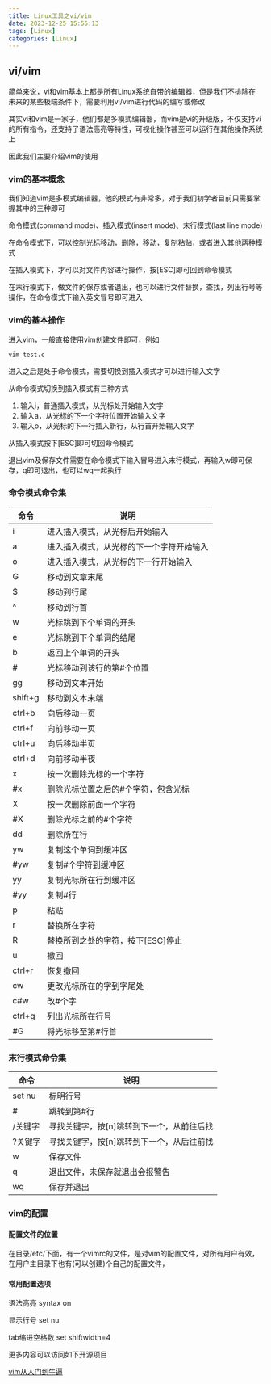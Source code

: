 ```yaml
---
title: Linux工具之vi/vim
date: 2023-12-25 15:56:13
tags: [Linux]
categories: [Linux]
---
```


## vi/vim

简单来说，vi和vim基本上都是所有Linux系统自带的编辑器，但是我们不排除在未来的某些极端条件下，需要利用vi/vim进行代码的编写或修改

其实vi和vim是一家子，他们都是多模式编辑器，而vim是vi的升级版，不仅支持vi的所有指令，还支持了语法高亮等特性，可视化操作甚至可以运行在其他操作系统上

因此我们主要介绍vim的使用

### vim的基本概念

我们知道vim是多模式编辑器，他的模式有非常多，对于我们初学者目前只需要掌握其中的三种即可

命令模式(command mode)、插入模式(insert mode)、末行模式(last line mode)

在命令模式下，可以控制光标移动，删除，移动，复制粘贴，或者进入其他两种模式

在插入模式下，才可以对文件内容进行操作，按[ESC]即可回到命令模式

在末行模式下，做文件的保存或者退出，也可以进行文件替换，查找，列出行号等操作，在命令模式下输入英文冒号即可进入

### vim的基本操作

进入vim，一般直接使用vim创建文件即可，例如

```bash
vim test.c
```

进入之后是处于命令模式，需要切换到插入模式才可以进行输入文字

从命令模式切换到插入模式有三种方式

1. 输入i，普通插入模式，从光标处开始输入文字
2. 输入a，从光标的下一个字符位置开始输入文字
3. 输入o，从光标的下一行插入新行，从行首开始输入文字

从插入模式按下[ESC]即可切回命令模式

退出vim及保存文件需要在命令模式下输入冒号进入末行模式，再输入w即可保存，q即可退出，也可以wq一起执行

### 命令模式命令集

| 命令    | 说明                                     |
| ------- | ---------------------------------------- |
| i       | 进入插入模式，从光标后开始输入           |
| a       | 进入插入模式，从光标的下一个字符开始输入 |
| o       | 进入插入模式，从光标的下一行开始输入     |
| G       | 移动到文章末尾                           |
| $       | 移动到行尾                               |
| ^       | 移动到行首                               |
| w       | 光标跳到下个单词的开头                   |
| e       | 光标跳到下个单词的结尾                   |
| b       | 返回上个单词的开头                       |
| #       | 光标移动到该行的第#个位置                |
| gg      | 移动到文本开始                           |
| shift+g | 移动到文本末端                           |
| ctrl+b  | 向后移动一页                             |
| ctrl+f  | 向前移动一页                             |
| ctrl+u  | 向后移动半页                             |
| ctrl+d  | 向前移动半夜                             |
| x       | 按一次删除光标的一个字符                 |
| #x      | 删除光标位置之后的#个字符，包含光标      |
| X       | 按一次删除前面一个字符                   |
| #X      | 删除光标之前的#个字符                    |
| dd      | 删除所在行                               |
| yw      | 复制这个单词到缓冲区                     |
| #yw     | 复制#个字符到缓冲区                      |
| yy      | 复制光标所在行到缓冲区                   |
| #yy     | 复制#行                                  |
| p       | 粘贴                                     |
| r       | 替换所在字符                             |
| R       | 替换所到之处的字符，按下[ESC]停止        |
| u       | 撤回                                     |
| ctrl+r  | 恢复撤回                                 |
| cw      | 更改光标所在的字到字尾处                 |
| c#w     | 改#个字                                  |
| ctrl+g  | 列出光标所在行号                         |
| #G      | 将光标移至第#行首                        |

### 末行模式命令集

| 命令    | 说明                                      |
| ------- | ----------------------------------------- |
| set nu  | 标明行号                                  |
| #       | 跳转到第#行                               |
| /关键字 | 寻找关键字，按[n]跳转到下一个，从前往后找 |
| ?关键字 | 寻找关键字，按[n]跳转到下一个，从后往前找 |
| w       | 保存文件                                  |
| q       | 退出文件，未保存就退出会报警告            |
| wq      | 保存并退出                                |

### vim的配置

#### 配置文件的位置

在目录/etc/下面，有一个vimrc的文件，是对vim的配置文件，对所有用户有效，在用户主目录下也有(可以创建)个自己的配置文件，

#### 常用配置选项

语法高亮 syntax on

显示行号 set nu

tab缩进空格数 set shiftwidth=4

更多内容可以访问如下开源项目

[vim从入门到牛逼](https://github.com/wsdjeg/vim-galore-zh_cn)
